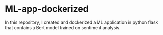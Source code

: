 # ML-app-dockerized
In this repository, I created and dockerized a ML application in python flask that contains a Bert model trained on sentiment analysis. 
